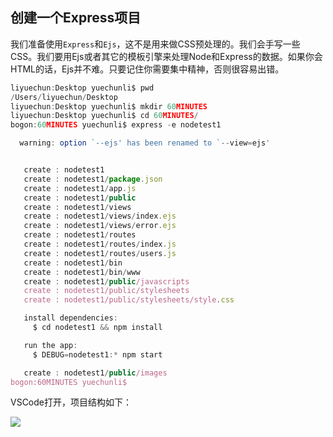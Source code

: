 ## 创建一个Express项目

我们准备使用`Express`和`Ejs`，这不是用来做CSS预处理的。我们会手写一些CSS。我们要用Ejs或者其它的模板引擎来处理Node和Express的数据。如果你会HTML的话，Ejs并不难。只要记住你需要集中精神，否则很容易出错。

```js
liyuechun:Desktop yuechunli$ pwd
/Users/liyuechun/Desktop
liyuechun:Desktop yuechunli$ mkdir 60MINUTES
liyuechun:Desktop yuechunli$ cd 60MINUTES/
bogon:60MINUTES yuechunli$ express -e nodetest1

  warning: option `--ejs' has been renamed to `--view=ejs'


   create : nodetest1
   create : nodetest1/package.json
   create : nodetest1/app.js
   create : nodetest1/public
   create : nodetest1/views
   create : nodetest1/views/index.ejs
   create : nodetest1/views/error.ejs
   create : nodetest1/routes
   create : nodetest1/routes/index.js
   create : nodetest1/routes/users.js
   create : nodetest1/bin
   create : nodetest1/bin/www
   create : nodetest1/public/javascripts
   create : nodetest1/public/stylesheets
   create : nodetest1/public/stylesheets/style.css

   install dependencies:
     $ cd nodetest1 && npm install

   run the app:
     $ DEBUG=nodetest1:* npm start

   create : nodetest1/public/images
bogon:60MINUTES yuechunli$ 
```

VSCode打开，项目结构如下：

![](http://oswrtif8l.bkt.clouddn.com/WechatIMG140.jpeg)